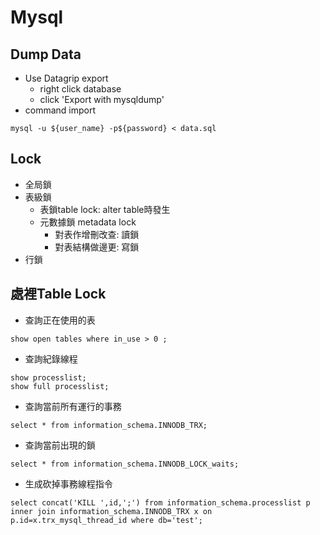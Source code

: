 # Mysql

## Dump Data 
* Use Datagrip export
    * right click database 
    * click 'Export with mysqldump'
* command import
```
mysql -u ${user_name} -p${password} < data.sql
``` 

## Lock
* 全局鎖
* 表級鎖
  * 表鎖table lock: alter table時發生
  * 元數據鎖 metadata lock
    * 對表作增刪改查: 讀鎖
    * 對表結構做邊更: 寫鎖
* 行鎖

## 處裡Table Lock
* 查詢正在使用的表
```
show open tables where in_use > 0 ;
```
* 查詢紀錄線程
```
show processlist;
show full processlist;
```
* 查詢當前所有運行的事務
```
select * from information_schema.INNODB_TRX;
```
* 查詢當前出現的鎖
```
select * from information_schema.INNODB_LOCK_waits;
```
* 生成砍掉事務線程指令
```
select concat('KILL ',id,';') from information_schema.processlist p inner join information_schema.INNODB_TRX x on p.id=x.trx_mysql_thread_id where db='test';
```